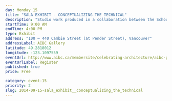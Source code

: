 ```yaml
---
day: Monday 15
title: "SALA EXHIBIT - CONCEPTUALIZING THE TECHNICAL"
description: "Studio work produced in a collaboration between the School of Architecture and Landscape Architecture and the UBC First Nations House of Learning. Projects explore the concept of “Research Centre” development in one of four institutional variants: centre, museum, archive, or memorial. Runs to September 19. "
startTime: 9:00 AM
endTime: 4:00 PM
type: Exhibit
address: "100 – 440 Cambie Street (at Pender Street), Vancouver"
addressLabel: AIBC Gallery
latitude: 49.2818012
longitude: -123.1097559
eventUrl: http://www.aibc.ca/membersite/celebrating-architecture/aibc-gallery/
eventUrlLabel: Register
published: true
price: Free

category: event-15
priority: 2
slug: 2014-09-15-sala_exhibit__conceptualizing_the_technical
---
```

